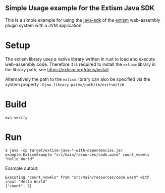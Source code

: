 Simple Usage example for the Extism Java SDK
---

This is a simple example for using the [java-sdk](https://github.com/extism/extism/tree/main/java) of
the [extism](https://extism.org/) web-assembly plugin system with a JVM application.

# Setup
The extism library uses a native library written in rust to load and execute web-assembly code.
Therefore it is required to install the `extism` library in the library path, see https://extism.org/docs/install.

Alternatively the path to the `extism` library can also be specified via the system property `-Djna.library.path=/path/to/exitsm/lib`

# Build
```
mvn verify
``` 

# Run
```
$ java -cp target/extism-java-*-with-dependencies.jar example.ExtismExample "src/main/resources/code.wasm" count_vowels "Hello World"
```

Example output:
```
Executing "count_vowels" from "src/main/resources/code.wasm" with input "Hello World"
{"count": 3}
```
